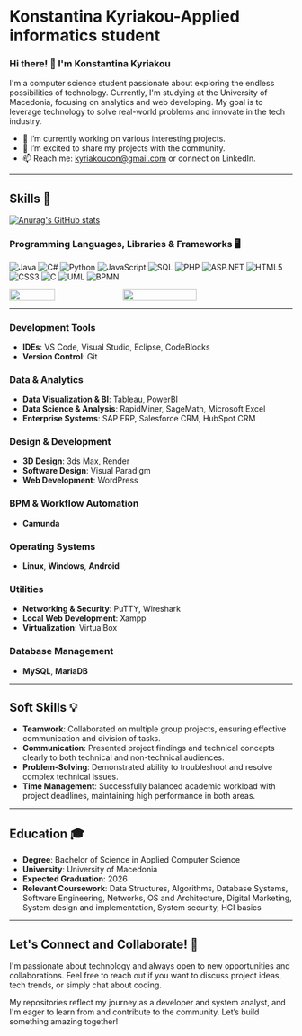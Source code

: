 # Konstantina Kyriakou-Applied informatics student
### Hi there! 👋 I'm Konstantina Kyriakou

I'm a computer science student passionate about exploring the endless possibilities of technology. Currently, I'm studying at the University of Macedonia, focusing on analytics and web developing. My goal is to leverage technology to solve real-world problems and innovate in the tech industry.

- 🌱 I’m currently working on various interesting projects.
- 🔭 I’m excited to share my projects with the community.
- 📫 Reach me: kyriakoucon@gmail.com or connect on LinkedIn.

---

## Skills 🚀
[![Anurag's GitHub stats](https://github-readme-stats.vercel.app/api?username=conkyriakou)](https://github.com/anuraghazra/github-readme-stats)
### **Programming Languages, Libraries & Frameworks 🖥️**
<p align="left">
  <img src="https://img.shields.io/badge/Java-007396?style=flat-square&logo=java&logoColor=white" alt="Java" />
  <img src="https://img.shields.io/badge/-C%23-239120?style=flat-square&logo=c-sharp&logoColor=white" alt="C#"/>
  <img src="https://img.shields.io/badge/-Python-3776AB?style=flat-square&logo=python&logoColor=white" alt="Python" />
  <img src="https://img.shields.io/badge/-JavaScript-F7DF1E?style=flat-square&logo=javascript&logoColor=black" alt="JavaScript" />
  <img src="https://img.shields.io/badge/-SQL-4479A1?style=flat-square&logo=mysql&logoColor=white" alt="SQL" />
  <img src="https://img.shields.io/badge/-PHP-777BB4?style=flat-square&logo=php&logoColor=white" alt="PHP" />
  <img src="https://img.shields.io/badge/-ASP.NET-512BD4?style=flat-square&logo=dotnet&logoColor=white" alt="ASP.NET" />
  <img src="https://img.shields.io/badge/-HTML5-E34F26?style=flat-square&logo=html5&logoColor=white" alt="HTML5" />
  <img src="https://img.shields.io/badge/-CSS3-1572B6?style=flat-square&logo=css3&logoColor=white" alt="CSS3" />
  <img src="https://img.shields.io/badge/-C-A8B9CC?style=flat-square&logo=c&logoColor=black" alt="C" />
  <img src="https://img.shields.io/badge/-UML-8CA1AF?style=flat-square&logo=uml&logoColor=white" alt="UML" />
  <img src="https://img.shields.io/badge/-BPMN-FFCC00?style=flat-square&logo=gnu-bash&logoColor=black" alt="BPMN" />
</p>

<div style="display: flex; flex-direction: row;">
    <img src="https://github-readme-stats.vercel.app/api/top-langs/?username=AngelosFikias0&layout=compact&theme=cobalt" style="width: 40%;">
    <img src="https://github-readme-stats.vercel.app/api?username=AngelosFikias0&theme=transparent" style="width: 51%;">
</div>

---

### **Development Tools**
- **IDEs**: VS Code, Visual Studio, Eclipse, CodeBlocks
- **Version Control**: Git

### **Data & Analytics**
- **Data Visualization & BI**: Tableau, PowerBI
- **Data Science & Analysis**: RapidMiner, SageMath, Microsoft Excel
- **Enterprise Systems**: SAP ERP, Salesforce CRM, HubSpot CRM

### **Design & Development**
- **3D Design**: 3ds Max, Render
- **Software Design**: Visual Paradigm
- **Web Development**: WordPress
  
### **BPM & Workflow Automation**
- **Camunda**
  
### **Operating Systems**
- **Linux**, **Windows**, **Android**

### **Utilities**
- **Networking & Security**: PuTTY, Wireshark
- **Local Web Development**: Xampp
- **Virtualization**: VirtualBox

### **Database Management**
- **MySQL**, **MariaDB**

---

## Soft Skills 💡

- **Teamwork**: Collaborated on multiple group projects, ensuring effective communication and division of tasks.
- **Communication**: Presented project findings and technical concepts clearly to both technical and non-technical audiences.
- **Problem-Solving**: Demonstrated ability to troubleshoot and resolve complex technical issues.
- **Time Management**: Successfully balanced academic workload with project deadlines, maintaining high performance in both areas.

---

## Education 🎓

- **Degree**: Bachelor of Science in Applied Computer Science
- **University**: University of Macedonia
- **Expected Graduation**: 2026
- **Relevant Coursework**: Data Structures, Algorithms, Database Systems, Software Engineering, Networks, OS and Architecture, Digital Marketing, System design and implementation, System security, HCI basics

---

## Let's Connect and Collaborate! 🤝

I'm passionate about technology and always open to new opportunities and collaborations. Feel free to reach out if you want to discuss project ideas, tech trends, or simply chat about coding.

My repositories reflect my journey as a developer and system analyst, and I'm eager to learn from and contribute to the community. Let’s build something amazing together!

<!---
conkyriakou/conkyriakou is a ✨ special ✨ repository because its `README.md` (this file) appears on your GitHub profile.
You can click the Preview link to take a look at your changes.
--->
